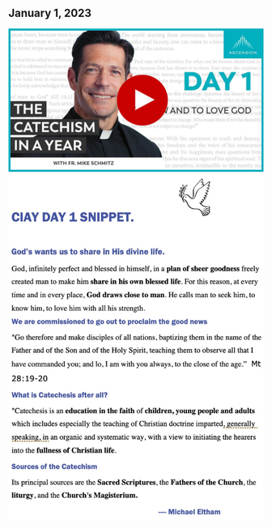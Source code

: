 ## January 1, 2023 ##

[![To Know And To Love God](https://raw.githubusercontent.com/fernal73/CIAY/main/January/jpgs/Day001.jpg)](https://www.youtube.com/watch?v=tI-pOSv7tvg "To Know And To Love God")
![Day 1 Snippet ](https://raw.githubusercontent.com/fernal73/CIAY/main/January/jpgs/Day1Snippet.jpg)
